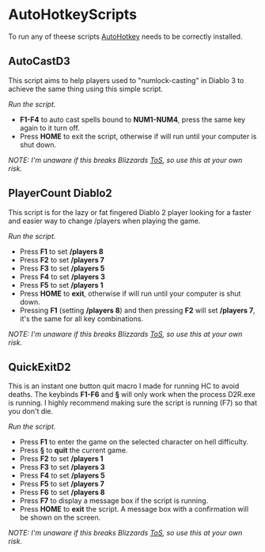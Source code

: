 # AutoHotkeyScripts

To run any of theese scripts [AutoHotkey](https://www.autohotkey.com) needs to be correctly installed. 

## AutoCastD3

This script aims to help players used to "numlock-casting" in Diablo 3 to achieve the same thing using this simple script.

*Run the script.*

* **F1-F4** to auto cast spells bound to **NUM1-NUM4**, press the same key again to it turn off.
* Press **HOME** to exit the script, otherwise if will run until your computer is shut down.

*NOTE: I'm unaware if this breaks Blizzards [ToS](https://www.blizzard.com/en-us/legal/fba4d00f-c7e4-4883-b8b9-1b4500a402ea/blizzard-end-user-license-agreement), so use this at your own risk.*

## PlayerCount Diablo2

This script is for the lazy or fat fingered Diablo 2 player looking for a faster and easier way to change /players when playing the game. 

*Run the script.*

* Press **F1** to set **/players 8**
* Press **F2** to set **/players 7**
* Press **F3** to set **/players 5**
* Press **F4** to set **/players 3**
* Press **F5** to set **/players 1**
* Press **HOME** to **exit**, otherwise if will run until your computer is shut down.
* Pressing **F1** (setting **/players 8**) and then pressing **F2** will set **/players 7**, it's the same for all key combinations.

*NOTE: I'm unaware if this breaks Blizzards [ToS](https://www.blizzard.com/en-us/legal/fba4d00f-c7e4-4883-b8b9-1b4500a402ea/blizzard-end-user-license-agreement), so use this at your own risk.*

## QuickExitD2

This is an instant one button quit macro I made for running HC to avoid deaths. The keybinds **F1-F6** and **§** will only work when the process D2R.exe is running. I highly recommend making sure the script is running (F7) so that you don't die.

*Run the script.*

* Press **F1** to enter the game on the selected character on hell difficulty.
* Press **§** to **quit** the current game.
* Press **F2** to set **/players 1**
* Press **F3** to set **/players 3**
* Press **F4** to set **/players 5**
* Press **F5** to set **/players 7**
* Press **F6** to set **/players 8**
* Press **F7** to display a message box if the script is running.
* Press **HOME** to **exit** the script. A message box with a confirmation will be shown on the screen.

*NOTE: I'm unaware if this breaks Blizzards [ToS](https://www.blizzard.com/en-us/legal/fba4d00f-c7e4-4883-b8b9-1b4500a402ea/blizzard-end-user-license-agreement), so use this at your own risk.*
